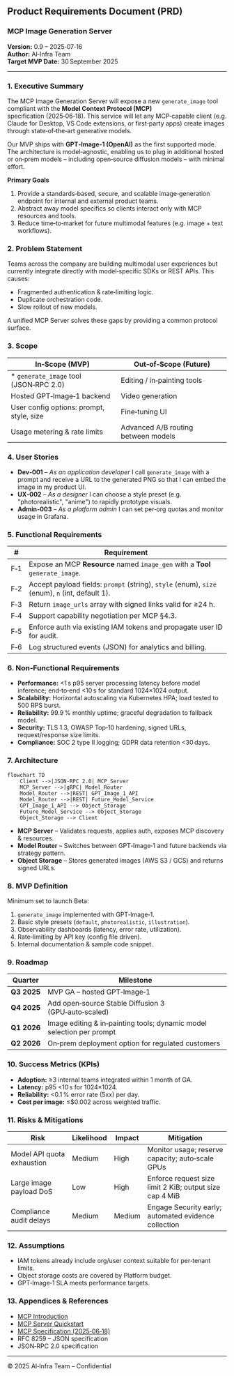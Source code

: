 ## Product Requirements Document (PRD)

### MCP Image Generation Server

**Version:** 0.9 – 2025‑07‑16\
**Author:** AI‑Infra Team\
**Target MVP Date:** 30 September 2025

---

### 1. Executive Summary

The MCP Image Generation Server will expose a new `generate_image` tool compliant with the **Model Context Protocol (MCP)** specification (2025‑06‑18). This service will let any MCP‑capable client (e.g. Claude for Desktop, VS Code extensions, or first‑party apps) create images through state‑of‑the‑art generative models.

Our MVP ships with **GPT‑Image‑1 (OpenAI)** as the first supported mode. The architecture is model‑agnostic, enabling us to plug in additional hosted or on‑prem models – including open‑source diffusion models – with minimal effort.

**Primary Goals**

1. Provide a standards‑based, secure, and scalable image‑generation endpoint for internal and external product teams.
2. Abstract away model specifics so clients interact only with MCP resources and tools.
3. Reduce time‑to‑market for future multimodal features (e.g. image + text workflows).

### 2. Problem Statement

Teams across the company are building multimodal user experiences but currently integrate directly with model‑specific SDKs or REST APIs. This causes:

- Fragmented authentication & rate‑limiting logic.
- Duplicate orchestration code.
- Slow rollout of new models.

A unified MCP Server solves these gaps by providing a common protocol surface.

### 3. Scope

| In‑Scope (MVP)                           | Out‑of‑Scope (Future)               |
| ---------------------------------------- | ----------------------------------- |
| \* `generate_image` tool (JSON‑RPC 2.0)  | Editing / in‑painting tools         |
| Hosted GPT‑Image‑1 backend               | Video generation                    |
| User config options: prompt, style, size | Fine‑tuning UI                      |
| Usage metering & rate limits             | Advanced A/B routing between models |

### 4. User Stories

- **Dev‑001** – *As an application developer* I call `generate_image` with a prompt and receive a URL to the generated PNG so that I can embed the image in my product UI.
- **UX‑002** – *As a designer* I can choose a style preset (e.g. "photorealistic", "anime") to rapidly prototype visuals.
- **Admin‑003** – *As a platform admin* I can set per‑org quotas and monitor usage in Grafana.

### 5. Functional Requirements

| #   | Requirement                                                                                    |
| --- | ---------------------------------------------------------------------------------------------- |
| F‑1 | Expose an MCP **Resource** named `image_gen` with a **Tool** `generate_image`.                 |
| F‑2 | Accept payload fields: `prompt` (string), `style` (enum), `size` (enum), `n` (int, default 1). |
| F‑3 | Return `image_urls` array with signed links valid for ≥24 h.                                   |
| F‑4 | Support capability negotiation per MCP §4.3.                                                   |
| F‑5 | Enforce auth via existing IAM tokens and propagate user ID for audit.                          |
| F‑6 | Log structured events (JSON) for analytics and billing.                                        |

### 6. Non‑Functional Requirements

- **Performance:** <1 s p95 server processing latency before model inference; end‑to‑end <10 s for standard 1024×1024 output.
- **Scalability:** Horizontal autoscaling via Kubernetes HPA; load tested to 500 RPS burst.
- **Reliability:** 99.9 % monthly uptime; graceful degradation to fallback model.
- **Security:** TLS 1.3, OWASP Top‑10 hardening, signed URLs, request/response size limits.
- **Compliance:** SOC 2 type II logging; GDPR data retention <30 days.

### 7. Architecture

```mermaid
flowchart TD
    Client -->|JSON‑RPC 2.0| MCP_Server
    MCP_Server -->|gRPC| Model_Router
    Model_Router -->|REST| GPT_Image_1_API
    Model_Router -->|REST| Future_Model_Service
    GPT_Image_1_API --> Object_Storage
    Future_Model_Service --> Object_Storage
    Object_Storage --> Client
```

- **MCP Server** – Validates requests, applies auth, exposes MCP discovery & resources.
- **Model Router** – Switches between GPT‑Image‑1 and future backends via strategy pattern.
- **Object Storage** – Stores generated images (AWS S3 / GCS) and returns signed URLs.

### 8. MVP Definition

Minimum set to launch Beta:

1. `generate_image` implemented with GPT‑Image‑1.
2. Basic style presets (`default`, `photorealistic`, `illustration`).
3. Observability dashboards (latency, error rate, utilization).
4. Rate‑limiting by API key (config file driven).
5. Internal documentation & sample code snippet.

### 9. Roadmap

| Quarter     | Milestone                                                             |
| ----------- | --------------------------------------------------------------------- |
| **Q3 2025** | MVP GA – hosted GPT‑Image‑1                                           |
| **Q4 2025** | Add open‑source Stable Diffusion 3 (GPU‑auto‑scaled)                  |
| **Q1 2026** | Image editing & in‑painting tools; dynamic model selection per prompt |
| **Q2 2026** | On‑prem deployment option for regulated customers                     |

### 10. Success Metrics (KPIs)

- **Adoption:** ≥3 internal teams integrated within 1 month of GA.
- **Latency:** p95 <10 s for 1024×1024.
- **Reliability:** <0.1 % error rate (5xx) per day.
- **Cost per image:** ≤\$0.002 across weighted traffic.

### 11. Risks & Mitigations

| Risk                       | Likelihood | Impact | Mitigation                                              |
| -------------------------- | ---------- | ------ | ------------------------------------------------------- |
| Model API quota exhaustion | Medium     | High   | Monitor usage; reserve capacity; auto‑scale GPUs        |
| Large image payload DoS    | Low        | High   | Enforce request size limit 2 KiB; output size cap 4 MiB |
| Compliance audit delays    | Medium     | Medium | Engage Security early; automated evidence collection    |

### 12. Assumptions

- IAM tokens already include org/user context suitable for per‑tenant limits.
- Object storage costs are covered by Platform budget.
- GPT‑Image‑1 SLA meets performance targets.

### 13. Appendices & References

- [MCP Introduction](https://modelcontextprotocol.io/introduction)
- [MCP Server Quickstart](https://modelcontextprotocol.io/quickstart/server)
- [MCP Specification (2025‑06‑18)](https://modelcontextprotocol.io/specification/2025-06-18)
- RFC 8259 – JSON specification
- JSON‑RPC 2.0 specification

---

© 2025 AI‑Infra Team – Confidential

